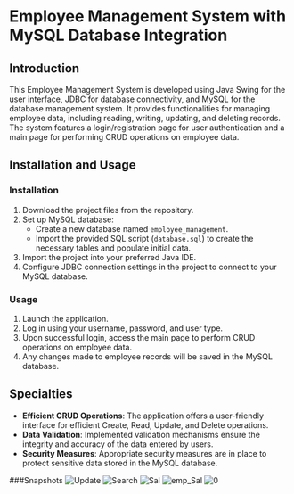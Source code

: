 # Employee Management System with MySQL Database Integration

## Introduction

This Employee Management System is developed using Java Swing for the user interface, JDBC for database connectivity, and MySQL for the database management system. It provides functionalities for managing employee data, including reading, writing, updating, and deleting records. The system features a login/registration page for user authentication and a main page for performing CRUD operations on employee data.

## Installation and Usage

### Installation
1. Download the project files from the repository.
2. Set up MySQL database:
   - Create a new database named `employee_management`.
   - Import the provided SQL script (`database.sql`) to create the necessary tables and populate initial data.
3. Import the project into your preferred Java IDE.
4. Configure JDBC connection settings in the project to connect to your MySQL database.

### Usage
1. Launch the application.
2. Log in using your username, password, and user type.
3. Upon successful login, access the main page to perform CRUD operations on employee data.
4. Any changes made to employee records will be saved in the MySQL database.

## Specialties

- **Efficient CRUD Operations**: The application offers a user-friendly interface for efficient Create, Read, Update, and Delete operations.
- **Data Validation**: Implemented validation mechanisms ensure the integrity and accuracy of the data entered by users.
- **Security Measures**: Appropriate security measures are in place to protect sensitive data stored in the MySQL database.


###Snapshots
![Update](https://github.com/Shubham25104/OHT2/assets/117568702/94b6e782-0c1b-4659-86a4-adc4cb7592a8)
![Search](https://github.com/Shubham25104/OHT2/assets/117568702/cb24e06e-201f-4591-9d46-a1587976715a)
![Sal](https://github.com/Shubham25104/OHT2/assets/117568702/146f5a42-a3aa-441c-8107-4939618a0642)
![emp_Sal](https://github.com/Shubham25104/OHT2/assets/117568702/b1215b73-61d7-41ce-82d5-c18ebbf711a9)
![0](https://github.com/Shubham25104/OHT2/assets/117568702/7a32221b-aeee-49cc-b25d-89031c824b4d)








